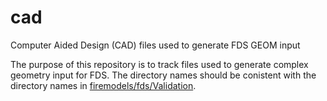 # cad
Computer Aided Design (CAD) files used to generate FDS GEOM input

The purpose of this repository is to track files used to generate complex geometry input for FDS.  The directory names should be conistent with the directory names in [firemodels/fds/Validation](https://github.com/firemodels/fds/tree/master/Validation).
